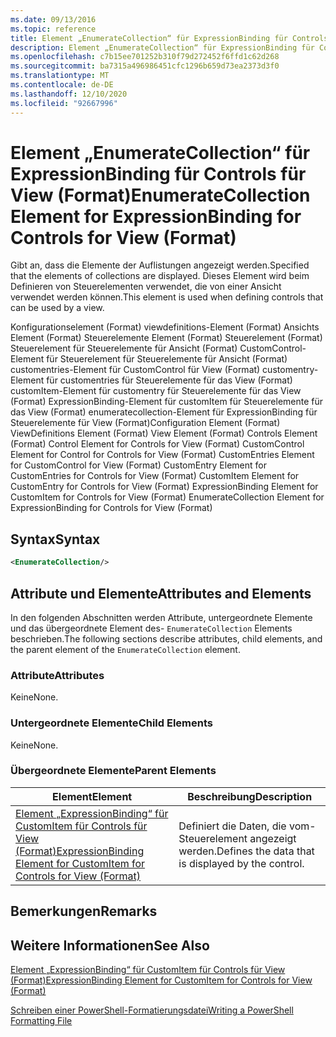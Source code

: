 ```yaml
---
ms.date: 09/13/2016
ms.topic: reference
title: Element „EnumerateCollection“ für ExpressionBinding für Controls für View (Format)
description: Element „EnumerateCollection“ für ExpressionBinding für Controls für View (Format)
ms.openlocfilehash: c7b15ee701252b310f79d272452f6ffd1c62d268
ms.sourcegitcommit: ba7315a496986451cfc1296b659d73ea2373d3f0
ms.translationtype: MT
ms.contentlocale: de-DE
ms.lasthandoff: 12/10/2020
ms.locfileid: "92667996"
---
```

# <a name="enumeratecollection-element-for-expressionbinding-for-controls-for-view-format"></a><span data-ttu-id="4ec5c-103">Element „EnumerateCollection“ für ExpressionBinding für Controls für View (Format)</span><span class="sxs-lookup"><span data-stu-id="4ec5c-103">EnumerateCollection Element for ExpressionBinding for Controls for View (Format)</span></span>

<span data-ttu-id="4ec5c-104">Gibt an, dass die Elemente der Auflistungen angezeigt werden.</span><span class="sxs-lookup"><span data-stu-id="4ec5c-104">Specified that the elements of collections are displayed.</span></span> <span data-ttu-id="4ec5c-105">Dieses Element wird beim Definieren von Steuerelementen verwendet, die von einer Ansicht verwendet werden können.</span><span class="sxs-lookup"><span data-stu-id="4ec5c-105">This element is used when defining controls that can be used by a view.</span></span>

<span data-ttu-id="4ec5c-106">Konfigurationselement (Format) viewdefinitions-Element (Format) Ansichts Element (Format) Steuerelemente Element (Format) Steuerelement (Format) Steuerelement für Steuerelemente für Ansicht (Format) CustomControl-Element für Steuerelement für Steuerelemente für Ansicht (Format) customentries-Element für CustomControl für View (Format) customentry-Element für customentries für Steuerelemente für das View (Format) customItem-Element für customentry für Steuerelemente für das View (Format) ExpressionBinding-Element für customItem für Steuerelemente für das View (Format) enumeratecollection-Element für ExpressionBinding für Steuerelemente für View (Format)</span><span class="sxs-lookup"><span data-stu-id="4ec5c-106">Configuration Element (Format) ViewDefinitions Element (Format) View Element (Format) Controls Element (Format) Control Element for Controls for View (Format) CustomControl Element for Control for Controls for View (Format) CustomEntries Element for CustomControl for View (Format) CustomEntry Element for CustomEntries for Controls for View (Format) CustomItem Element for CustomEntry for Controls for View (Format) ExpressionBinding Element for CustomItem for Controls for View (Format) EnumerateCollection Element for ExpressionBinding for Controls for View (Format)</span></span>

## <a name="syntax"></a><span data-ttu-id="4ec5c-107">Syntax</span><span class="sxs-lookup"><span data-stu-id="4ec5c-107">Syntax</span></span>

```xml
<EnumerateCollection/>
```

## <a name="attributes-and-elements"></a><span data-ttu-id="4ec5c-108">Attribute und Elemente</span><span class="sxs-lookup"><span data-stu-id="4ec5c-108">Attributes and Elements</span></span>

<span data-ttu-id="4ec5c-109">In den folgenden Abschnitten werden Attribute, untergeordnete Elemente und das übergeordnete Element des- `EnumerateCollection` Elements beschrieben.</span><span class="sxs-lookup"><span data-stu-id="4ec5c-109">The following sections describe attributes, child elements, and the parent element of the `EnumerateCollection` element.</span></span>

### <a name="attributes"></a><span data-ttu-id="4ec5c-110">Attribute</span><span class="sxs-lookup"><span data-stu-id="4ec5c-110">Attributes</span></span>

<span data-ttu-id="4ec5c-111">Keine</span><span class="sxs-lookup"><span data-stu-id="4ec5c-111">None.</span></span>

### <a name="child-elements"></a><span data-ttu-id="4ec5c-112">Untergeordnete Elemente</span><span class="sxs-lookup"><span data-stu-id="4ec5c-112">Child Elements</span></span>

<span data-ttu-id="4ec5c-113">Keine</span><span class="sxs-lookup"><span data-stu-id="4ec5c-113">None.</span></span>

### <a name="parent-elements"></a><span data-ttu-id="4ec5c-114">Übergeordnete Elemente</span><span class="sxs-lookup"><span data-stu-id="4ec5c-114">Parent Elements</span></span>

|<span data-ttu-id="4ec5c-115">Element</span><span class="sxs-lookup"><span data-stu-id="4ec5c-115">Element</span></span>|<span data-ttu-id="4ec5c-116">Beschreibung</span><span class="sxs-lookup"><span data-stu-id="4ec5c-116">Description</span></span>|
|-------------|-----------------|
|[<span data-ttu-id="4ec5c-117">Element „ExpressionBinding“ für CustomItem für Controls für View (Format)</span><span class="sxs-lookup"><span data-stu-id="4ec5c-117">ExpressionBinding Element for CustomItem for Controls for View (Format)</span></span>](./expressionbinding-element-for-customitem-for-controls-for-view-format.md)|<span data-ttu-id="4ec5c-118">Definiert die Daten, die vom-Steuerelement angezeigt werden.</span><span class="sxs-lookup"><span data-stu-id="4ec5c-118">Defines the data that is displayed by the control.</span></span>|

## <a name="remarks"></a><span data-ttu-id="4ec5c-119">Bemerkungen</span><span class="sxs-lookup"><span data-stu-id="4ec5c-119">Remarks</span></span>

## <a name="see-also"></a><span data-ttu-id="4ec5c-120">Weitere Informationen</span><span class="sxs-lookup"><span data-stu-id="4ec5c-120">See Also</span></span>

[<span data-ttu-id="4ec5c-121">Element „ExpressionBinding“ für CustomItem für Controls für View (Format)</span><span class="sxs-lookup"><span data-stu-id="4ec5c-121">ExpressionBinding Element for CustomItem for Controls for View (Format)</span></span>](./expressionbinding-element-for-customitem-for-controls-for-view-format.md)

[<span data-ttu-id="4ec5c-122">Schreiben einer PowerShell-Formatierungsdatei</span><span class="sxs-lookup"><span data-stu-id="4ec5c-122">Writing a PowerShell Formatting File</span></span>](./writing-a-powershell-formatting-file.md)
